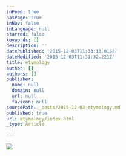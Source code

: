 ```yaml
---
inFeed: true
hasPage: true
inNav: false
inLanguage: null
starred: false
keywords: []
description: ''
datePublished: '2015-12-03T11:33:13.016Z'
dateModified: '2015-12-03T11:31:32.221Z'
title: etymology
author: []
authors: []
publisher:
  name: null
  domain: null
  url: null
  favicon: null
sourcePath: _posts/2015-12-03-etymology.md
published: true
url: etymology/index.html
_type: Article

---
```

![](https://the-grid-user-content.s3-us-west-2.amazonaws.com/d1500dee-6d9f-41a8-b840-009783853f5f.jpg)